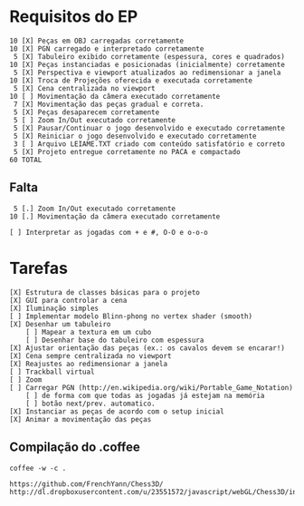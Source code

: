 # Requisitos do EP

    10 [X] Peças em OBJ carregadas corretamente
    10 [X] PGN carregado e interpretado corretamente
     5 [X] Tabuleiro exibido corretamente (espessura, cores e quadrados)
    10 [X] Peças instanciadas e posicionadas (inicialmente) corretamente
     5 [X] Perspectiva e viewport atualizados ao redimensionar a janela
    10 [X] Troca de Projeções oferecida e executada corretamente
     5 [X] Cena centralizada no viewport
    10 [ ] Movimentação da câmera executado corretamente
     7 [X] Movimentação das peças gradual e correta.
     5 [X] Peças desaparecem corretamente
     5 [ ] Zoom In/Out executado corretamente
     5 [X] Pausar/Continuar o jogo desenvolvido e executado corretamente
     5 [X] Reiniciar o jogo desenvolvido e executado corretamente
     3 [ ] Arquivo LEIAME.TXT criado com conteúdo satisfatório e correto
     5 [X] Projeto entregue corretamente no PACA e compactado
    60 TOTAL

## Falta
     5 [.] Zoom In/Out executado corretamente
    10 [.] Movimentação da câmera executado corretamente

    [ ] Interpretar as jogadas com + e #, O-O e o-o-o

# Tarefas

    [X] Estrutura de classes básicas para o projeto
    [X] GUI para controlar a cena
    [X] Iluminação simples
    [ ] Implementar modelo Blinn-phong no vertex shader (smooth)
    [X] Desenhar um tabuleiro
        [ ] Mapear a textura em um cubo
        [ ] Desenhar base do tabuleiro com espessura
    [X] Ajustar orientação das peças (ex.: os cavalos devem se encarar!)
    [X] Cena sempre centralizada no viewport
    [X] Reajustes ao redimensionar a janela
    [ ] Trackball virtual
    [ ] Zoom
    [ ] Carregar PGN (http://en.wikipedia.org/wiki/Portable_Game_Notation)
        [ ] de forma com que todas as jogadas já estejam na memória
        [ ] botão next/prev. automatico.
    [X] Instanciar as peças de acordo com o setup inicial
    [X] Animar a movimentação das peças

## Compilação do .coffee

    coffee -w -c .

    https://github.com/FrenchYann/Chess3D/
    http://dl.dropboxusercontent.com/u/23551572/javascript/webGL/Chess3D/index.html


